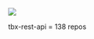 

**![](https://lh7-us.googleusercontent.com/P_ZWtzr0B27tV8INrR8QJMwAvkWtOC_ugASS5phMjvmOvAuXDImhKfH7Dgi55rYLxpRj3exz9wFcyC1saZd2P509gjddNeF7NYv66Xql9_ipoZZNjMEchsB_7NPG-cI2A8Mjeobd_-IpaD98vqZKyv8)**

tbx-rest-api = 138 repos